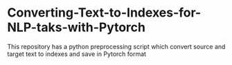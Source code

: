 # Converting-Text-to-Indexes-for-NLP-taks-with-Pytorch
This repository has a python preprocessing script which convert source and target text to indexes and save in Pytorch format
